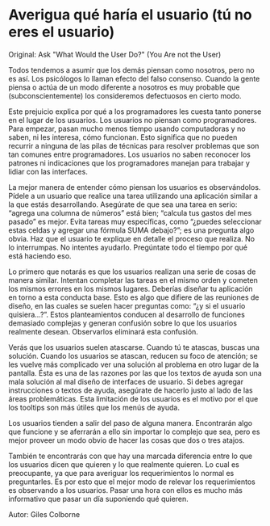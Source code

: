 # Averigua qué haría el usuario (tú no eres el usuario)

Original: Ask "What Would the User Do?" (You Are not the User)

Todos tendemos a asumir que los demás piensan como nosotros, pero no es
así. Los psicólogos lo llaman efecto del falso consenso. Cuando la gente
piensa o actúa de un modo diferente a nosotros es muy probable que
(subconscientemente) los consideremos defectuosos en cierto modo.

Este prejuicio explica por qué a los programadores les cuesta tanto
ponerse en el lugar de los usuarios. Los usuarios no piensan como
programadores. Para empezar, pasan mucho menos tiempo usando
computadoras y no saben, ni les interesa, cómo funcionan. Esto significa
que no pueden recurrir a ninguna de las pilas de técnicas para resolver
problemas que son tan comunes entre programadores. Los usuarios no saben
reconocer los patrones ni indicaciones que los programadores manejan
para trabajar y lidiar con las interfaces.

La mejor manera de entender cómo piensan los usuarios es observándolos.
Pídele a un usuario que realice una tarea utilizando una aplicación
similar a la que estás desarrollando. Asegúrate de que sea una tarea en
serio: “agrega una columna de números” está bien; “calcula tus gastos
del mes pasado” es mejor. Evita tareas muy específicas, como “¿puedes
seleccionar estas celdas y agregar una fórmula SUMA debajo?”; es una
pregunta algo obvia. Haz que el usuario te explique en detalle el
proceso que realiza. No lo interrumpas. No intentes ayudarlo. Pregúntate
todo el tiempo por qué está haciendo eso.

Lo primero que notarás es que los usuarios realizan una serie de cosas
de manera similar. Intentan completar las tareas en el mismo orden y
cometen los mismos errores en los mismos lugares. Deberías diseñar tu
aplicación en torno a esta conducta base. Esto es algo que difiere de
las reuniones de diseño, en las cuales se suelen hacer preguntas como:
“¿y si el usuario quisiera…?”. Estos planteamientos conducen al
desarrollo de funciones demasiado complejas y generan confusión sobre lo
que los usuarios realmente desean. Observarlos eliminará esta confusión.

Verás que los usuarios suelen atascarse. Cuando tú te atascas, buscas
una solución. Cuando los usuarios se atascan, reducen su foco de
atención; se les vuelve más complicado ver una solución al problema en
otro lugar de la pantalla. Ésta es una de las razones por las que los
textos de ayuda son una mala solución al mal diseño de interfaces de
usuario. Si debes agregar instrucciones o textos de ayuda, asegúrate de
hacerlo justo al lado de las áreas problemáticas. Esta limitación de los
usuarios es el motivo por el que los tooltips son más útiles que los
menús de ayuda.

Los usuarios tienden a salir del paso de alguna manera. Encontrarán algo
que funcione y se aferrarán a ello sin importar lo complejo que sea,
pero es mejor proveer un modo obvio de hacer las cosas que dos o tres
atajos.

También te encontrarás con que hay una marcada diferencia entre lo que
los usuarios dicen que quieren y lo que realmente quieren. Lo cual es
preocupante, ya que para averiguar los requerimientos lo normal es
preguntarles. Es por esto que el mejor modo de relevar los
requerimientos es observando a los usuarios. Pasar una hora con ellos es
mucho más informativo que pasar un día suponiendo qué quieren.

Autor: Giles Colborne